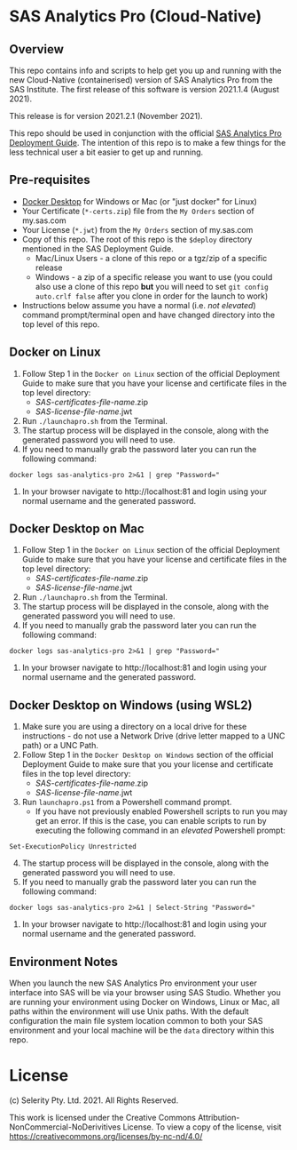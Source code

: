 # SAS Analytics Pro (Cloud-Native)
## Overview
This repo contains info and scripts to help get you up and running with the new Cloud-Native (containerised) version of SAS Analytics Pro from the SAS Institute.  The first release of this software is version 2021.1.4 (August 2021).

This release is for version 2021.2.1 (November 2021).

This repo should be used in conjunction with the official [SAS Analytics Pro Deployment Guide](https://go.documentation.sas.com/doc/en/anprocdc/default/anprowlcm/home.htm).  The intention of this repo is to make a few things for the less technical user a bit easier to get up and running.

## Pre-requisites
* [Docker Desktop](https://www.docker.com/products/docker-desktop) for Windows or Mac (or "just docker" for Linux)
* Your Certificate (`*-certs.zip`) file from the `My Orders` section of my.sas.com
* Your License (`*.jwt`) from the `My Orders` section of my.sas.com
* Copy of this repo. The root of this repo is the `$deploy` directory mentioned in the SAS Deployment Guide.
  * Mac/Linux Users - a clone of this repo or a tgz/zip of a specific release
  * Windows - a zip of a specific release you want to use (you could also use a clone of this repo **but** you will need to set `git config auto.crlf false` after you clone in order for the launch to work)
* Instructions below assume you have a normal (i.e. _not elevated_) command prompt/terminal open and have changed directory into the top level of this repo.


## Docker on Linux
1. Follow Step 1 in the `Docker on Linux` section of the official Deployment Guide to make sure that you have your license and certificate files in the top level directory:
   * _SAS-certificates-file-name_.zip
   * _SAS-license-file-name_.jwt
2. Run `./launchapro.sh` from the Terminal.
3. The startup process will be displayed in the console, along with the generated password you will need to use.
4. If you need to manually grab the password later you can run the following command:
```
docker logs sas-analytics-pro 2>&1 | grep "Password="
```
1. In your browser navigate to http://localhost:81 and login using your normal username and the generated password.

## Docker Desktop on Mac
1. Follow Step 1 in the `Docker on Linux` section of the official Deployment Guide to make sure that you have your license and certificate files in the top level directory:
   * _SAS-certificates-file-name_.zip
   * _SAS-license-file-name_.jwt
2. Run `./launchapro.sh` from the Terminal.
3. The startup process will be displayed in the console, along with the generated password you will need to use.
4. If you need to manually grab the password later you can run the following command:
```
docker logs sas-analytics-pro 2>&1 | grep "Password="
```
1. In your browser navigate to http://localhost:81 and login using your normal username and the generated password.

## Docker Desktop on Windows (using WSL2)
1. Make sure you are using a directory on a local drive for these instructions - do not use a Network Drive (drive letter mapped to a UNC path) or a UNC Path.
2. Follow Step 1 in the `Docker Desktop on Windows` section of the official Deployment Guide to make sure that you your license and certificate files in the top level directory:
   * _SAS-certificates-file-name_.zip
   * _SAS-license-file-name_.jwt
3. Run `launchapro.ps1` from a Powershell command prompt.
   * If you have not previously enabled Powershell scripts to run you may get an error. If this is the case, you can enable scripts to run by executing the following command in an _elevated_ Powershell prompt:
```
Set-ExecutionPolicy Unrestricted
```
4. The startup process will be displayed in the console, along with the generated password you will need to use.
5. If you need to manually grab the password later you can run the following command:
```
docker logs sas-analytics-pro 2>&1 | Select-String "Password="
```
1. In your browser navigate to http://localhost:81 and login using your normal username and the generated password.

## Environment Notes
When you launch the new SAS Analytics Pro environment your user interface into SAS will be via your browser using SAS Studio.  Whether you are running your environment using Docker on Windows, Linux or Mac, all paths within the environment will use Unix paths.  With the default configuration the main file system location common to both your SAS environment and your local machine will be the `data` directory within this repo.

# License
(c) Selerity Pty. Ltd. 2021.  All Rights Reserved.

This work is licensed under the Creative Commons Attribution-NonCommercial-NoDerivitives License. To view a copy 
of the license, visit https://creativecommons.org/licenses/by-nc-nd/4.0/
